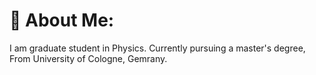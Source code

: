 # 💫 About Me:
I am graduate student in Physics. Currently pursuing a master's degree, From University of Cologne, Gemrany. 

